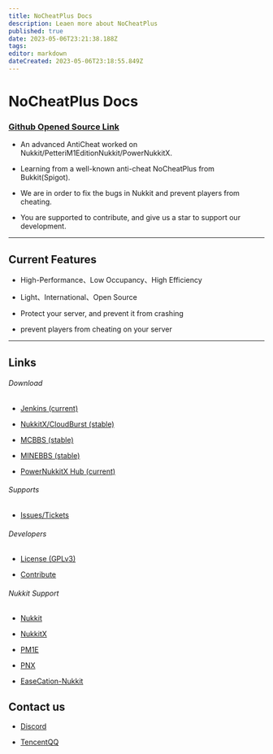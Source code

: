 ```yaml
---
title: NoCheatPlus Docs
description: Leaen more about NoCheatPlus
published: true
date: 2023-05-06T23:21:38.188Z
tags: 
editor: markdown
dateCreated: 2023-05-06T23:18:55.849Z
---
```


# NoCheatPlus Docs

### [Github Opened Source Link](https://github.com/Physical-Science-Academy/NoCheatPlus)

- An advanced AntiCheat worked on Nukkit/PetteriM1EditionNukkit/PowerNukkitX.

- Learning from a well-known anti-cheat NoCheatPlus from Bukkit(Spigot).

- We are in order to fix the bugs in Nukkit and prevent players from cheating.

- You are supported to contribute, and give us a star to support our development.

---------

## Current Features

- High-Performance、Low Occupancy、High Efficiency

- Light、International、Open Source

- Protect your server, and prevent it from crashing

- prevent players from cheating on your server

---------

## Links

###### Download

* [Jenkins (current)](https://ci.lanink.cn/job/NoCheatPlus/)

* [NukkitX/CloudBurst (stable)](https://cloudburstmc.org/resources/nocheatplus.820/)

* [MCBBS (stable)](https://www.mcbbs.net/forum.php?mod=viewthread&tid=1430379)

* [MINEBBS (stable)](https://www.minebbs.com/resources/nocheatplus.5551/)

* [PowerNukkitX Hub (current)](https://powernukkitx.com/hub/plugin/detail/Physical-Science-Academy/NoCheatPlus)

###### Supports

* [Issues/Tickets](https://github.com/Physical-Science-Academy/NoCheatPlus/issues)

###### Developers

* [License (GPLv3)](https://github.com/Physical-Science-Academy/NoCheatPlus/blob/main/LICENSE)

* [Contribute](https://github.com/Physical-Science-Academy/NoCheatPlus/blob/main/CONTRIBUTING.md)

###### Nukkit Support

* [Nukkit](https://github.com/Nukkit/Nukkit)

* [NukkitX](https://github.com/CloudburstMC/Nukkit)

* [PM1E](https://github.com/PetteriM1/NukkitPetteriM1Edition)

* [PNX](https://github.com/PowerNukkitX/PowerNukkitX)

* [EaseCation-Nukkit](https://github.com/EaseCation/Nukkit)

## Contact us

- [Discord](https://discord.gg/bCQ8pEgk4t)

- [TencentQQ](http://qm.qq.com/cgi-bin/qm/qr?_wv=1027&k=ysAUd55Yl8WDcfk910CVmc6ROGf0RqFU&authKey=CHhN10VbvJV6zO81LLz44I3gVa8UvU%2BCfiGBmTMTgI4do29IJ55AlIptNu8ctzO7&noverify=0&group_code=603565881)